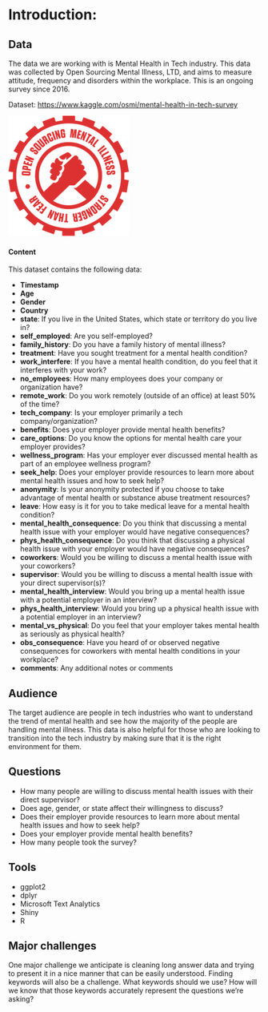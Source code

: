 # Introduction:

## Data

The data we are working with is Mental Health in Tech industry. This data was collected by Open Sourcing Mental Illness, LTD, and aims to measure attitude, frequency and disorders within the workplace. This is an ongoing survey since 2016.

Dataset: https://www.kaggle.com/osmi/mental-health-in-tech-survey

![OSMI logo](imgs/osmi-logo-big.png "Logo Title Text 1")

#### Content

This dataset contains the following data:

* **Timestamp**
* **Age**
* **Gender**
* **Country**
* **state**: If you live in the United States, which state or territory do you live in?
* **self_employed**: Are you self-employed?
* **family_history**: Do you have a family history of mental illness?
* **treatment**: Have you sought treatment for a mental health condition?
* **work_interfere**: If you have a mental health condition, do you feel that it interferes with your work?
* **no_employees**: How many employees does your company or organization have?
* **remote_work**: Do you work remotely (outside of an office) at least 50% of the time?
* **tech_company**: Is your employer primarily a tech company/organization?
* **benefits**: Does your employer provide mental health benefits?
* **care_options**: Do you know the options for mental health care your employer provides?
* **wellness_program**: Has your employer ever discussed mental health as part of an employee wellness program?
* **seek_help**: Does your employer provide resources to learn more about mental health issues and how to seek help?
* **anonymity**: Is your anonymity protected if you choose to take advantage of mental health or substance abuse treatment resources?
* **leave**: How easy is it for you to take medical leave for a mental health condition?
* **mental_health_consequence**: Do you think that discussing a mental health issue with your employer would have negative consequences?
* **phys_health_consequence**: Do you think that discussing a physical health issue with your employer would have negative consequences?
* **coworkers**: Would you be willing to discuss a mental health issue with your coworkers?
* **supervisor**: Would you be willing to discuss a mental health issue with your direct supervisor(s)?
* **mental_health_interview**: Would you bring up a mental health issue with a potential employer in an interview?
* **phys_health_interview**: Would you bring up a physical health issue with a potential employer in an interview?
* **mental_vs_physical**: Do you feel that your employer takes mental health as seriously as physical health?
* **obs_consequence**: Have you heard of or observed negative consequences for coworkers with mental health conditions in your workplace?
* **comments**: Any additional notes or comments

## Audience

The target audience are people in tech industries who want to understand the trend of mental health and see how the majority of the people are handling mental illness. This data is also helpful for those who are looking to transition into the tech industry by making sure that it is the right environment for them.

## Questions

* How many people are willing to discuss mental health issues with their direct supervisor?
* Does age, gender, or state affect their willingness to discuss?
* Does their employer provide resources to learn more about mental health issues and how to seek help?
* Does your employer provide mental health benefits?
* How many people took the survey?

## Tools

* ggplot2
* dplyr
* Microsoft Text Analytics
* Shiny
* R

## Major challenges

One major challenge we anticipate is cleaning long answer data and trying to present it in a nice manner that can be easily understood.
Finding keywords will also be a challenge. What keywords should we use? How will we know that those keywords accurately represent the questions we’re asking?
